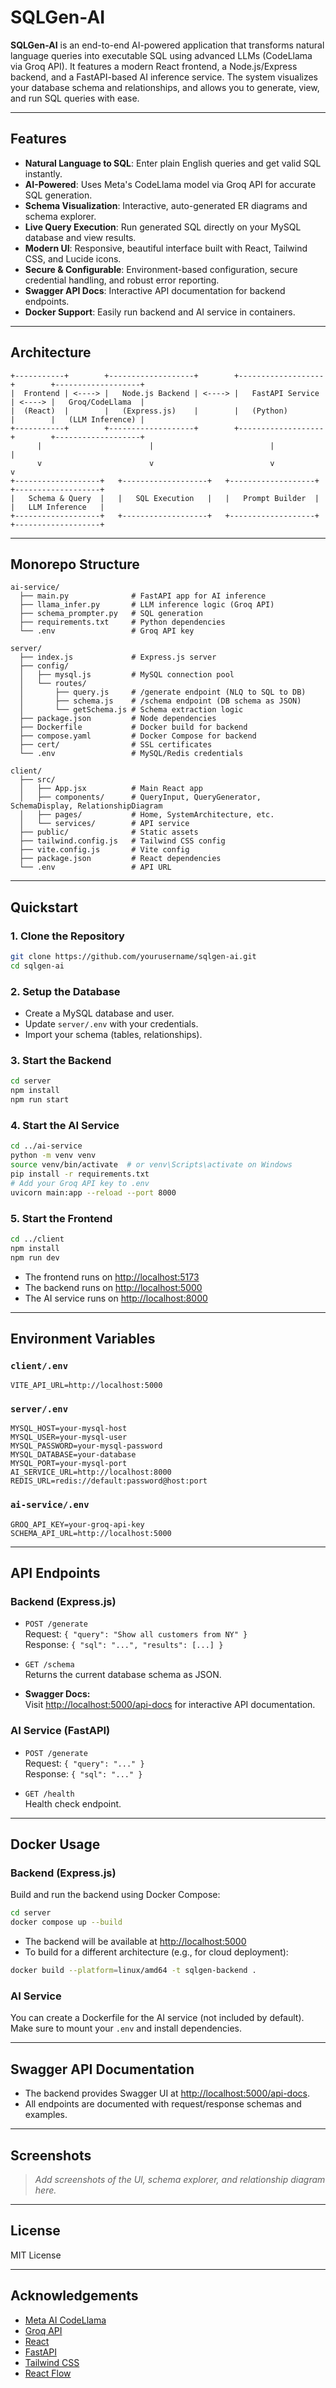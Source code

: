 # SQLGen-AI

**SQLGen-AI** is an end-to-end AI-powered application that transforms natural language queries into executable SQL using advanced LLMs (CodeLlama via Groq API). It features a modern React frontend, a Node.js/Express backend, and a FastAPI-based AI inference service. The system visualizes your database schema and relationships, and allows you to generate, view, and run SQL queries with ease.

---

## Features

- **Natural Language to SQL**: Enter plain English queries and get valid SQL instantly.
- **AI-Powered**: Uses Meta's CodeLlama model via Groq API for accurate SQL generation.
- **Schema Visualization**: Interactive, auto-generated ER diagrams and schema explorer.
- **Live Query Execution**: Run generated SQL directly on your MySQL database and view results.
- **Modern UI**: Responsive, beautiful interface built with React, Tailwind CSS, and Lucide icons.
- **Secure & Configurable**: Environment-based configuration, secure credential handling, and robust error reporting.
- **Swagger API Docs**: Interactive API documentation for backend endpoints.
- **Docker Support**: Easily run backend and AI service in containers.

---

## Architecture

```
+-----------+        +-------------------+        +-------------------+        +-------------------+
|  Frontend | <----> |   Node.js Backend | <----> |   FastAPI Service | <----> |   Groq/CodeLlama  |
|  (React)  |        |   (Express.js)    |        |   (Python)        |        |   (LLM Inference) |
+-----------+        +-------------------+        +-------------------+        +-------------------+
      |                        |                          |                          |
      v                        v                          v                          v
+-------------------+   +-------------------+   +-------------------+   +-------------------+
|   Schema & Query  |   |   SQL Execution   |   |   Prompt Builder  |   |   LLM Inference   |
+-------------------+   +-------------------+   +-------------------+   +-------------------+
```

---

## Monorepo Structure

```
ai-service/
  ├── main.py              # FastAPI app for AI inference
  ├── llama_infer.py       # LLM inference logic (Groq API)
  ├── schema_prompter.py   # SQL generation
  ├── requirements.txt     # Python dependencies
  └── .env                 # Groq API key

server/
  ├── index.js             # Express.js server
  ├── config/
  │   ├── mysql.js         # MySQL connection pool
  │   └── routes/
  │       ├── query.js     # /generate endpoint (NLQ to SQL to DB)
  │       ├── schema.js    # /schema endpoint (DB schema as JSON)
  │       └── getSchema.js # Schema extraction logic
  ├── package.json         # Node dependencies
  ├── Dockerfile           # Docker build for backend
  ├── compose.yaml         # Docker Compose for backend
  ├── cert/                # SSL certificates
  └── .env                 # MySQL/Redis credentials

client/
  ├── src/
  │   ├── App.jsx          # Main React app
  │   ├── components/      # QueryInput, QueryGenerator, SchemaDisplay, RelationshipDiagram
  │   ├── pages/           # Home, SystemArchitecture, etc.
  │   └── services/        # API service
  ├── public/              # Static assets
  ├── tailwind.config.js   # Tailwind CSS config
  ├── vite.config.js       # Vite config
  ├── package.json         # React dependencies
  └── .env                 # API URL
```

---

## Quickstart

### 1. Clone the Repository

```sh
git clone https://github.com/yourusername/sqlgen-ai.git
cd sqlgen-ai
```

### 2. Setup the Database

- Create a MySQL database and user.
- Update `server/.env` with your credentials.
- Import your schema (tables, relationships).

### 3. Start the Backend

```sh
cd server
npm install
npm run start
```

### 4. Start the AI Service

```sh
cd ../ai-service
python -m venv venv
source venv/bin/activate  # or venv\Scripts\activate on Windows
pip install -r requirements.txt
# Add your Groq API key to .env
uvicorn main:app --reload --port 8000
```

### 5. Start the Frontend

```sh
cd ../client
npm install
npm run dev
```

- The frontend runs on [http://localhost:5173](http://localhost:5173)
- The backend runs on [http://localhost:5000](http://localhost:5000)
- The AI service runs on [http://localhost:8000](http://localhost:8000)

---

## Environment Variables

### `client/.env`
```
VITE_API_URL=http://localhost:5000
```

### `server/.env`
```
MYSQL_HOST=your-mysql-host
MYSQL_USER=your-mysql-user
MYSQL_PASSWORD=your-mysql-password
MYSQL_DATABASE=your-database
MYSQL_PORT=your-mysql-port
AI_SERVICE_URL=http://localhost:8000
REDIS_URL=redis://default:password@host:port
```

### `ai-service/.env`
```
GROQ_API_KEY=your-groq-api-key
SCHEMA_API_URL=http://localhost:5000
```

---

## API Endpoints

### Backend (Express.js)

- `POST /generate`  
  Request: `{ "query": "Show all customers from NY" }`  
  Response: `{ "sql": "...", "results": [...] }`

- `GET /schema`  
  Returns the current database schema as JSON.

- **Swagger Docs:**  
  Visit [http://localhost:5000/api-docs](http://localhost:5000/api-docs) for interactive API documentation.

### AI Service (FastAPI)

- `POST /generate`  
  Request: `{ "query": "..." }`  
  Response: `{ "sql": "..." }`

- `GET /health`  
  Health check endpoint.

---

## Docker Usage

### Backend (Express.js)

Build and run the backend using Docker Compose:

```sh
cd server
docker compose up --build
```

- The backend will be available at [http://localhost:5000](http://localhost:5000)
- To build for a different architecture (e.g., for cloud deployment):

```sh
docker build --platform=linux/amd64 -t sqlgen-backend .
```

### AI Service

You can create a Dockerfile for the AI service (not included by default).  
Make sure to mount your `.env` and install dependencies.

---

## Swagger API Documentation

- The backend provides Swagger UI at [http://localhost:5000/api-docs](http://localhost:5000/api-docs).
- All endpoints are documented with request/response schemas and examples.

---

## Screenshots

> _Add screenshots of the UI, schema explorer, and relationship diagram here._

---

## License

MIT License

---

## Acknowledgements

- [Meta AI CodeLlama](https://ai.meta.com/research/models/codellama/)
- [Groq API](https://console.groq.com/)
- [React](https://react.dev/)
- [FastAPI](https://fastapi.tiangolo.com/)
- [Tailwind CSS](https://tailwindcss.com/)
- [React Flow](https://reactflow.dev/)
